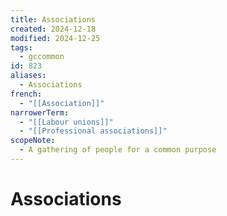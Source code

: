 ```yaml
---
title: Associations
created: 2024-12-18
modified: 2024-12-25
tags:
  - gccommon
id: 823
aliases:
  - Associations
french:
  - "[[Association]]"
narrowerTerm:
  - "[[Labour unions]]"
  - "[[Professional associations]]"
scopeNote:
  - A gathering of people for a common purpose
---
```

# Associations

